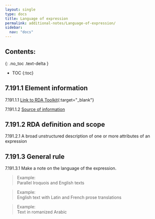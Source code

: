 ```yaml
---
layout: single
type: docs
title: Language of expression
permalink: additional-notes/Language-of-expression/
sidebar:
  nav: "docs"
---
```


## Contents:
{: .no_toc .text-delta }

- TOC
{:toc}

## 7.191.1 Element information

<a name="7.191.1.1">7.191.1.1</a> [Link to RDA Toolkit](https://beta.rdatoolkit.org/Content/Index?externalId=en-US_ala-b7de61e2-fe4b-3cc3-a4a2-7a3c4c55b4fc){:target="_blank"}

<a name="7.191.1.2">7.191.1.2</a> [Source of information](/DCRMR/additional-notes/)

## 7.191.2 RDA definition and scope

<a name="7.191.2.1">7.191.2.1</a> A broad unstructured description of one or more attributes of an expression 

## 7.191.3 General rule

<a name="7.191.3.1">7.191.3.1</a> Make a note on the language of the expression. 

>Example:  
>Parallel Iroquois and English texts

>Example:  
>English text with Latin and French prose translations

>Example:  
>Text in romanized Arabic